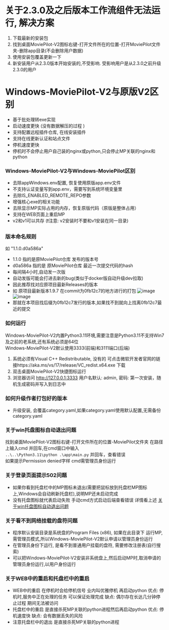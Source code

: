 # 关于2.3.0及之后版本工作流组件无法运行, 解决方案
1. 下载最新的安装包
2. 找到桌面MoviePilot-V2图标右键-打开文件所在的位置-打开MoviePilot文件夹-删除app目录(不会删除用户数据)
3. 使用安装包覆盖更新一下
4. 新安装用户从2.3.0版本开始安装的,不受影响. 受影响用户是从2.3.0之前升级2.3.0的用户
# Windows-MoviePilot-V2与原版V2区别
- 基于批处理转exe实现
- 启动速度更快 (没有数据解压的过程 )
- 支持配置远程插件仓库, 在线安装插件
- 支持在线更新认证和站点文件
- 停机速度更快
- 停机时不会停止用户自己装的nginx或python,只会停止MP关联的nginx和python

### Windows-MoviePilot-V2与Windows-MoviePilot区别
- 去除appWindows.env配置, 恢复使用原版app.env文件
- 不支持认证变量写到app.env，需要写到系统环境变量里
- 去除IS_ENABLED_REMOTE_REPO参数
- 增强核心exe的相关功能
- 去除显示MP实际占用的内存，恢复原版代码（原版是整体占用）
- 支持在WEB页面上重启MP
- v2和v1可以共存 (❗注意: v2安装时不要和v1安装在同一目录)

### 版本命名规则
如 "1.1.0.d0a586a" 
- 1.1.0 指的是原MoviePilot仓库 发布的版本号
- d0a586a 指的是 原MoviePilot仓库 最近一次提交代码的hash
- 每间隔4小时,自动发一次版
- 自动发版可能会打进去新的bug(类似于docker版自动升级dev拉取)
- 因此推荐找对应原项目最新Releases的版本
- 如 原项目最新版本1.9.7 在commit为0fb12c7的地方进行的打包
  ![image](https://github.com/developer-wlj/Windows-MoviePilot/assets/55836679/d0c5f884-9e0d-46a3-9044-0327903eddfb)
  ![image](https://github.com/developer-wlj/Windows-MoviePilot/assets/55836679/53591f14-94aa-4cda-968c-c23bf97fe0ae)
- 那就在本项目找后缀为0fb12c7发行的版本,如果找不到就向上找离0fb12c7最近的提交
  
### 如何运行
Windows-MoviePilot-V2内置Python3.11环境,需要注意是Python3.11不支持Win7及之前的老系统,还有系统必须是64位  
Windows-MoviePilot-V2默认使用3333(前端)和3111端口(后端)
1. 系统必须有Visual C++ Redistributable, 没有的 可点击微软开发者官网的链接https://aka.ms/vs/17/release/VC_redist.x64.exe 下载
2. 双击桌面MoviePilot-V2快捷图标运行
3. 浏览器访问 http://127.0.0.1:3333 用户名默认: admin, 密码: 第一次安装，随机生成密码并写入到日志中

### 如何升级作者打包好的版本
- 升级安装, 会覆盖category.yaml,如果category.yaml使用默认配置,无需备份category.yaml
 
 ### 关于win托盘图标自动退出问题
 找到桌面MoviePilot-V2图标右键-打开文件所在的位置-MoviePilot文件夹 在路径上输入cmd 并回车,在cmd窗口中输入  
 `..\..\Python3.11\python .\app\main.py` 并回车，查看错误  
 如果提示Permission denied字样 cmd需管理员身份运行

 ### 关于登录页面提示502问题
- 如果你看到托盘栏中的MP图标未退出(需要把鼠标放到托盘栏MP图标上,Windows会自动刷新托盘栏),说明MP还未启动完成  
- 没有托盘图标就代表启动失败  手动cmd方式启动后端查看错误 详情看上述 [关于win托盘图标自动退出问题](https://github.com/developer-wlj/Windows-MoviePilot/tree/v2?tab=readme-ov-file#%E5%85%B3%E4%BA%8Ewin%E6%89%98%E7%9B%98%E5%9B%BE%E6%A0%87%E8%87%AA%E5%8A%A8%E9%80%80%E5%87%BA%E9%97%AE%E9%A2%98)

### 关于看不到网络挂载的盘符问题
- 程序默认安装目录是系统盘的Program Files (x86), 如果在此目录下 运行MP, 需管理员模式,所以Windows-MoviePilot-V2默认申请以管理员身份运行
- 在管理员身份下运行, 是看不到普通用户挂载的盘符, 需要修改注册表(自行搜索)
- 可以把Windows-MoviePilot-V2安装非系统盘上,然后启动MP时,取消申请的管理员身份运行,以用户身份运行

### 关于WEB中的重启和托盘栏中的重启
- WEB中的重启 在停机时会给停机信号 业内叫优雅停机 再启动python 优点: 停机时,服务中正在处理的任务 可以保证处理完成 缺点: 偶尔存在长达几分钟停止过程 期间无法被访问
- 托盘栏中的重启 是直接杀死MP关联的python进程然后再启动python 优点: 停机速度快 缺点: 会有数据丢失的风险
- 注意托盘栏中的退出 是直接杀死MP关联的python进程

 
 
